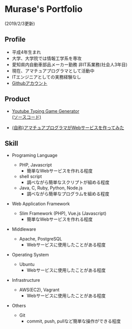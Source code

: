 # Murase's Portfolio

(2019/2/3更新)

## Profile

- 平成4年生まれ
- 大学、大学院では情報工学系を専攻
- 愛知県内自動車部品メーカー勤務 非IT系業務(社会人3年目)
- 現在、アマチュアプログラマとして活動中
- ITエンジニアとしての実務経験なし
- [Githubアカウント](https://github.com/murase-msk)

## Product

- [Youtube Typing Game Generator](https://github.com/murase-msk/YoutubeTypingGameGenerator)  
[(ソースコード)](https://github.com/murase-msk/YoutubeTypingGameGenerator)

- [(自称)アマチュアプログラマがWebサービスを作ってみた](https://speakerdeck.com/murasemsk/amateur-programer-web-service)

<!-- - [掲示板システム](https://github.com/murase-msk/nodeJsKeiziban)

- [Focus+Glue+Context Map](https://github.com/murase-msk/EmmaMuraseAllStroke)

- [日本語英語同時字幕表示](https://github.com/murase-msk/youtube_MultiScript) -->

## Skill

- Programing Language
  - PHP, Javascript
    - 簡単なWebサービスを作れる程度
  - shell script
    - 調べながら簡単なスクリプトが組める程度
  - Java, C, Ruby, Python, Node.js
    - 調べながら簡単なプログラムを組める程度

- Web Application Framework
  - Slim Framework (PHP), Vue.js (Javascript)
    - 簡単なWebサービスを作れる程度
  <!-- - Express (Node.js), bottle (Python)
    - 調べながら簡単なWebAPIサーバを作ったことがある程度
  - Ruby on Rails (Ruby), Laravel (PHP)
    - Scaffolding程度 (入門書の最初の方のページくらい) -->

- Middleware
  - Apache, PostgreSQL
    - Webサービスに使用したことがある程度
- Operating System
  - Ubuntu
    - Webサービスに使用したことがある程度
- Infrastructure
  - AWS(EC2), Vagrant
    - Webサービスに使用したことがある程度
- Others
  - Git
    - commit, push, pullなど簡単な操作ができる程度
